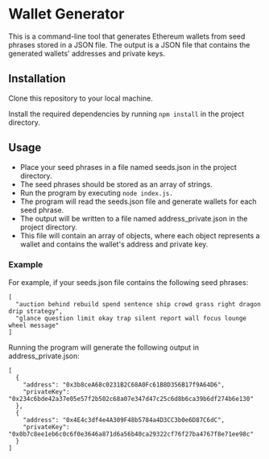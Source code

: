 # Wallet Generator

This is a command-line tool that generates Ethereum wallets from seed phrases stored in a JSON file. The output is a JSON file that contains the generated wallets' addresses and private keys.

## Installation
Clone this repository to your local machine.

Install the required dependencies by running `npm install` in the project directory.

## Usage
- Place your seed phrases in a file named seeds.json in the project directory. 
- The seed phrases should be stored as an array of strings.
- Run the program by executing `node index.js.` 
- The program will read the seeds.json file and generate wallets for each seed phrase.
- The output will be written to a file named address_private.json in the project directory. 
- This file will contain an array of objects, where each object represents a wallet and contains the wallet's address and private key.

### Example
For example, if your seeds.json file contains the following seed phrases:

```
[
  "auction behind rebuild spend sentence ship crowd grass right dragon drip strategy",
  "glance question limit okay trap silent report wall focus lounge wheel message"
]
```
Running the program will generate the following output in address_private.json:

```
[
  {
    "address": "0x3b8ceA68c0231B2C68A0Fc61B8D356B17f9A64D6",
    "privateKey": "0x234c6bde42a37e05e57f2b502c68a07e347d47c25c6d8b6ca39b6df274b6e130"
  },
  {
    "address": "0x4E4c3df4e4A309F48b5784a4D3CC3b0e6D87C6dC",
    "privateKey": "0x0b7c8ee1eb6c0c6f0e3646a871d6a56b40ca29322cf76f27ba4767f8e71ee98c"
  }
]
```
